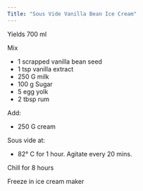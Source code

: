 ```yaml
---
Title: "Sous Vide Vanilla Bean Ice Cream"
---
```


Yields 700 ml

Mix
* 1 scrapped vanilla bean seed
* 1 tsp vanilla extract
* 250 G milk
* 100 g Sugar
* 5 egg yolk
* 2 tbsp rum

Add:
* 250 G cream

Sous vide at:
* 82° C for 1 hour. Agitate every 20 mins. 

Chill for 8 hours

Freeze in ice cream maker
